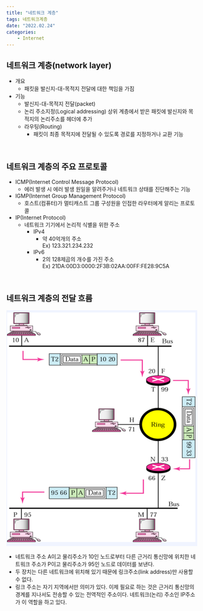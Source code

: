 ```yaml
---
title: "네트워크 계층"
tags: 네트워크계층
date: "2022.02.24"
categories: 
    - Internet
---
```


## 네트워크 계층(network layer)
- 개요
    - 패킷을 발신지-대-목적지 전달에 대한 책임을 가짐
- 기능
    - 발신지-대-목적지 전달(packet)
    - 논리 주소지정(Logical addressing)
        상위 계층에서 받은 패킷에 발신지와 목적지의 논리주소를 헤더에 추가
    - 라우팅(Routing)
        - 패킷이 최종 목적지에 전달될 수 있도록 경로를 지정하거나 교환 기능

<br>

## 네트워크 계층의 주요 프로토콜
- ICMP(Internet Control Message Protocol)
    - 에러 발생 시 에러 발생 원일을 알려주거나 네트워크 상태를 진단해주는 기능
- IGMP(Internet Group Management Protocol)
    - 호스트(컴퓨터)가 멀티캐스트 그룹 구성원을 인접한 라우터에게 알리는 프로토콜
- IP(Internet Protocol)
    - 네트워크 기기에서 논리적 식별을 위한 주소
        - IPv4
            - 약 40억개의 주소 <br>Ex) 123.321.234.232
        - IPv6
            - 2의 128제곱의 개수를 가진 주소<br> Ex) 21DA:00D3:0000:2F3B:02AA:00FF:FE28:9C5A

<br>

## 네트워크 계층의 전달 흐름
![](/assets/images/network_layer1.PNG)

- 네트워크 주소 A이고 물리주소가 10인 노드로부터 다른 근거리 통신망에 위치한 네트워크 주소가 P이고 물리주소가 95인 노드로 데이터를 보낸다.
- 두 장치는 다른 네트워크에 위치해 있기 때문에 링크주소(link address)만 사용할 수 없다.
- 링크 주소는 자기 지역에서만 의미가 있다. 이제 필요로 하는 것은 근거리 통신망의 경계를 지나서도 전송할 수 있는 전역적인 주소이다. 네트워크(논리) 주소인 IP주소가 이 역할을 하고 있다.
